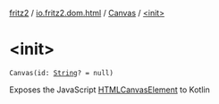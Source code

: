 [fritz2](../../index.md) / [io.fritz2.dom.html](../index.md) / [Canvas](index.md) / [&lt;init&gt;](./-init-.md)

# &lt;init&gt;

`Canvas(id: `[`String`](https://kotlinlang.org/api/latest/jvm/stdlib/kotlin/-string/index.html)`? = null)`

Exposes the JavaScript [HTMLCanvasElement](https://developer.mozilla.org/en/docs/Web/API/HTMLCanvasElement) to Kotlin

